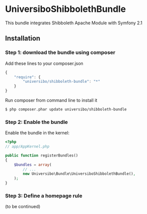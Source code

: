 UniversiboShibbolethBundle
==========================
This bundle integrates Shibboleth Apache Module with Symfony 2.1

## Installation

### Step 1: download the bundle using composer
Add these lines to your composer.json

```js
{
    "require": {
        "universibo/shibboleth-bundle": "*"
    }
}
```

Run composer from command line to install it

``` bash
$ php composer.phar update universibo/shibboleth-bundle
```

### Step 2: Enable the bundle

Enable the bundle in the kernel:

``` php
<?php
// app/AppKernel.php

public function registerBundles()
{
    $bundles = array(
        // ...
        new Universibo\Bundle\UniversiboShibbolethBundle(),
    );
}
```
### Step 3: Define a homepage rule
(to be continued)